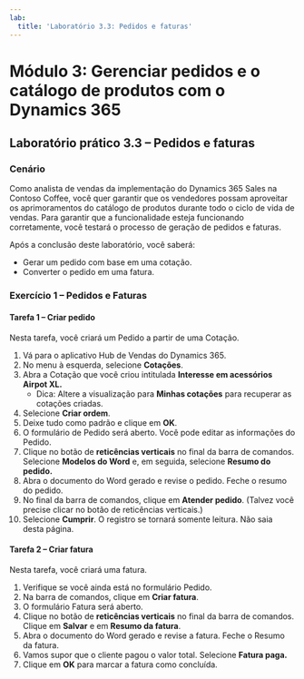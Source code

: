 ```yaml
---
lab:
  title: 'Laboratório 3.3: Pedidos e faturas'
---
```


# Módulo 3: Gerenciar pedidos e o catálogo de produtos com o Dynamics 365

## Laboratório prático 3.3 – Pedidos e faturas

### Cenário
Como analista de vendas da implementação do Dynamics 365 Sales na Contoso Coffee, você quer garantir que os vendedores possam aproveitar os aprimoramentos do catálogo de produtos durante todo o ciclo de vida de vendas. Para garantir que a funcionalidade esteja funcionando corretamente, você testará o processo de geração de pedidos e faturas.

Após a conclusão deste laboratório, você saberá:
- Gerar um pedido com base em uma cotação.
- Converter o pedido em uma fatura.

### Exercício 1 – Pedidos e Faturas

#### Tarefa 1 – Criar pedido
Nesta tarefa, você criará um Pedido a partir de uma Cotação.
1. Vá para o aplicativo Hub de Vendas do Dynamics 365.
2. No menu à esquerda, selecione **Cotações**.
3. Abra a Cotação que você criou intitulada **Interesse em acessórios Airpot XL.**
   - Dica: Altere a visualização para **Minhas cotações** para recuperar as cotações criadas.
4. Selecione **Criar ordem**.
5. Deixe tudo como padrão e clique em **OK**.
6. O formulário de Pedido será aberto. Você pode editar as informações do Pedido.
7. Clique no botão de **reticências verticais** no final da barra de comandos. Selecione **Modelos do Word** e, em seguida, selecione **Resumo do pedido.**
8. Abra o documento do Word gerado e revise o pedido. Feche o resumo do pedido.
9. No final da barra de comandos, clique em **Atender pedido**. (Talvez você precise clicar no botão de reticências verticais.)
10. Selecione **Cumprir**. O registro se tornará somente leitura. Não saia desta página.

#### Tarefa 2 – Criar fatura
Nesta tarefa, você criará uma fatura.
1. Verifique se você ainda está no formulário Pedido.
2. Na barra de comandos, clique em **Criar fatura**.
3. O formulário Fatura será aberto.
4. Clique no botão de **reticências verticais** no final da barra de comandos. Clique em **Salvar** e em **Resumo da fatura**.
5. Abra o documento do Word gerado e revise a fatura. Feche o Resumo da fatura.
6. Vamos supor que o cliente pagou o valor total. Selecione **Fatura paga.**
7. Clique em **OK** para marcar a fatura como concluída.

